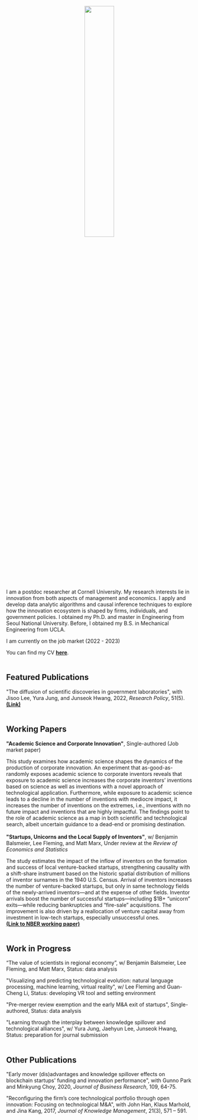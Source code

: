 <p align="center"><img src = "https://user-images.githubusercontent.com/56745112/164953813-36d54caa-e21e-4e60-aeb7-87d505d55662.jpg" width="40%" height="40%"></p> 

I am a postdoc researcher at Cornell University. My research interests lie in innovation from both aspects of management and economics. I apply and develop data analytic algorithms and causal inference techniques to explore how the innovation ecosystem is shaped by firms, individuals, and government policies. I obtained my Ph.D. and master in Engineering from Seoul National University. Before, I obtained my B.S. in Mechanical Engineering from UCLA.

I am currently on the job market (2022 - 2023)

You can find my CV [**here**](https://www.dropbox.com/s/1epwsyx6gmd2tnm/CV_SRShin.pdf?dl=0).
<br/>
<br/>
## **Featured Publications**
"The diffusion of scientific discoveries in government laboratories", with Jisoo Lee, Yura Jung, and Junseok Hwang, 2022, *Research Policy*, 51(5). [**(Link)**](https://doi.org/10.1016/j.respol.2022.104496)
<br/>
<br/>
## **Working Papers**
**"Academic Science and Corporate Innovation"**, Single-authored (Job market paper)

This study examines how academic science shapes the dynamics of the production of corporate innovation. An experiment that as-good-as-randomly exposes academic science to corporate inventors reveals that exposure to academic science increases the corporate inventors’ inventions based on science as well as inventions with a novel approach of technological application. Furthermore, while exposure to academic science leads to a decline in the number of inventions with mediocre impact, it increases the number of inventions on the extremes, i.e., inventions with no future impact and inventions that are highly impactful. The findings point to the role of academic science as a map in both scientific and technological search, albeit uncertain guidance to a dead-end or promising destination. 
<br/><br/>
**"Startups, Unicorns and the Local Supply of Inventors"**, w/ Benjamin Balsmeier, Lee Fleming, and Matt Marx, Under review at the *Review of Economics and Statistics*

The study estimates the impact of the inflow of inventors on the formation and success of local venture-backed startups, strengthening causality with a shift-share instrument based on the historic spatial distribution of millions of inventor surnames in the 1940 U.S. Census. Arrival of inventors increases the number of venture-backed startups, but only in same technology fields of the newly-arrived inventors—and at the expense of other fields. Inventor arrivals boost the number of successful startups—including $1B+ “unicorn” exits—while reducing bankruptcies and “fire-sale” acquisitions. The improvement is also driven by a reallocation of venture capital away from investment in low-tech startups, especially unsuccessful ones. <br/>
[**(Link to NBER working paper)**](https://www.nber.org/papers/w27605)
<br/>
<br/>
## **Work in Progress**
“The value of scientists in regional economy”, w/ Benjamin Balsmeier, Lee Fleming, and Matt Marx, Status: data analysis

"Visualizing and predicting technological evolution: natural language processing, machine learning, virtual reality", w/ Lee Fleming and Guan-Cheng Li, Status: developing VR tool and setting environment

"Pre-merger review exemption and the early M&A exit of startups", Single-authored, Status: data analysis

"Learning through the interplay between knowledge spillover and technological alliances", w/ Yura Jung, Jaehyun Lee, Junseok Hwang, Status: preparation for journal submission
<br/>
<br/>
## **Other Publications**
"Early mover (dis)advantages and knowledge spillover effects on blockchain startups' funding and innovation performance", with Gunno Park and Minkyung Choy, 2020, *Journal of Business Research*, 109, 64-75.

"Reconfiguring the firm’s core technological portfolio through open innovation: Focusing on technological M&A", with John Han, Klaus Marhold, and Jina Kang, 2017, *Journal of Knowledge Management*, 21(3), 571 – 591.
